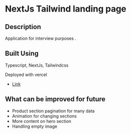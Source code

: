 # NextJs Tailwind landing page

## Description

Application for interview purposes .

## Built Using

Typescript, NextJs, Tailwindcss

Deployed with vercel

- [Link](https://vercel.com/adriankurniantos-projects/nextjs-landing-page)

## What can be improved for future

- Product section pagination for many data
- Animation for changing sections
- More content on hero section
- Handling empty image

